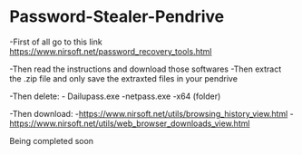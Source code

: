 # Password-Stealer-Pendrive

-First of all go to this link https://www.nirsoft.net/password_recovery_tools.html


-Then read the instructions and download those softwares
-Then extract the .zip file and only save the extraxted files in your pendrive


-Then delete:
     - Dailupass.exe
      -netpass.exe
      -x64 (folder)
      
      
-Then download:
   -https://www.nirsoft.net/utils/browsing_history_view.html
   -https://www.nirsoft.net/utils/web_browser_downloads_view.html
    
Being completed soon
